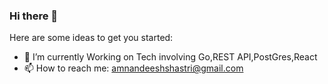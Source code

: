 ### Hi there 👋


Here are some ideas to get you started:

- 🌱 I’m currently Working on Tech involving Go,REST API,PostGres,React
- 📫 How to reach me: amnandeeshshastri@gmail.com
